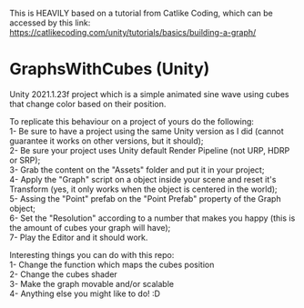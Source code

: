 This is HEAVILY based on a tutorial from Catlike Coding, which can be accessed by this link:<br/>
https://catlikecoding.com/unity/tutorials/basics/building-a-graph/<br/>

# GraphsWithCubes (Unity)
Unity 2021.1.23f project which is a simple animated sine wave using cubes that change color based on their position.<br/>

To replicate this behaviour on a project of yours do the following:<br/>
1- Be sure to have a project using the same Unity version as I did (cannot guarantee it works on other versions, but it should);<br/>
2- Be sure your project uses Unity default Render Pipeline (not URP, HDRP or SRP);<br/>
3- Grab the content on the "Assets" folder and put it in your project;<br/>
4- Apply the "Graph" script on a object inside your scene and reset it's Transform (yes, it only works when the object is centered in the world);<br/>
5- Assing the "Point" prefab on the "Point Prefab" property of the Graph object;<br/>
6- Set the "Resolution" according to a number that makes you happy (this is the amount of cubes your graph will have);<br/>
7- Play the Editor and it should work.

Interesting things you can do with this repo:<br/>
1- Change the function which maps the cubes position<br/>
2- Change the cubes shader<br/>
3- Make the graph movable and/or scalable<br/>
4- Anything else you might like to do! :D
